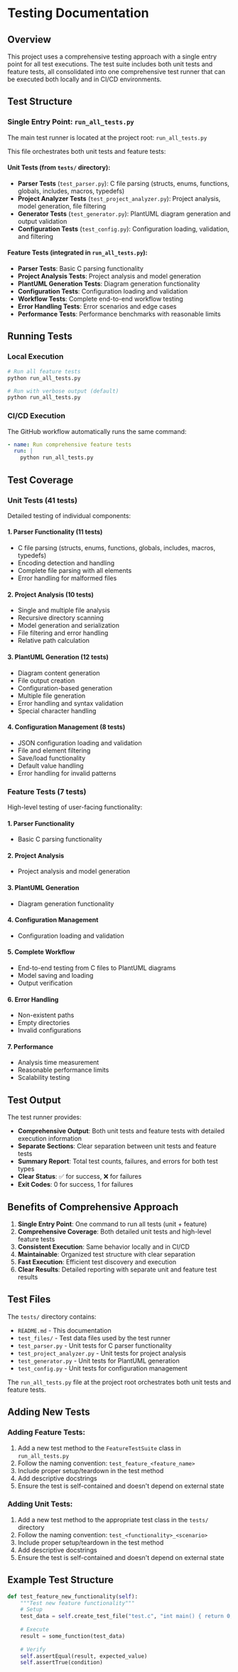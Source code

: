 # Testing Documentation

## Overview

This project uses a comprehensive testing approach with a single entry point for all test executions. The test suite includes both unit tests and feature tests, all consolidated into one comprehensive test runner that can be executed both locally and in CI/CD environments.

## Test Structure

### Single Entry Point: `run_all_tests.py`

The main test runner is located at the project root: `run_all_tests.py`

This file orchestrates both unit tests and feature tests:

#### Unit Tests (from `tests/` directory):
- **Parser Tests** (`test_parser.py`): C file parsing (structs, enums, functions, globals, includes, macros, typedefs)
- **Project Analyzer Tests** (`test_project_analyzer.py`): Project analysis, model generation, file filtering
- **Generator Tests** (`test_generator.py`): PlantUML diagram generation and output validation
- **Configuration Tests** (`test_config.py`): Configuration loading, validation, and filtering

#### Feature Tests (integrated in `run_all_tests.py`):
- **Parser Tests**: Basic C parsing functionality
- **Project Analysis Tests**: Project analysis and model generation
- **PlantUML Generation Tests**: Diagram generation functionality
- **Configuration Tests**: Configuration loading and validation
- **Workflow Tests**: Complete end-to-end workflow testing
- **Error Handling Tests**: Error scenarios and edge cases
- **Performance Tests**: Performance benchmarks with reasonable limits

## Running Tests

### Local Execution

```bash
# Run all feature tests
python run_all_tests.py

# Run with verbose output (default)
python run_all_tests.py
```

### CI/CD Execution

The GitHub workflow automatically runs the same command:

```yaml
- name: Run comprehensive feature tests
  run: |
    python run_all_tests.py
```

## Test Coverage

### Unit Tests (41 tests)
Detailed testing of individual components:

#### 1. Parser Functionality (11 tests)
- C file parsing (structs, enums, functions, globals, includes, macros, typedefs)
- Encoding detection and handling
- Complete file parsing with all elements
- Error handling for malformed files

#### 2. Project Analysis (10 tests)
- Single and multiple file analysis
- Recursive directory scanning
- Model generation and serialization
- File filtering and error handling
- Relative path calculation

#### 3. PlantUML Generation (12 tests)
- Diagram content generation
- File output creation
- Configuration-based generation
- Multiple file generation
- Error handling and syntax validation
- Special character handling

#### 4. Configuration Management (8 tests)
- JSON configuration loading and validation
- File and element filtering
- Save/load functionality
- Default value handling
- Error handling for invalid patterns

### Feature Tests (7 tests)
High-level testing of user-facing functionality:

#### 1. Parser Functionality
- Basic C parsing functionality

#### 2. Project Analysis
- Project analysis and model generation

#### 3. PlantUML Generation
- Diagram generation functionality

#### 4. Configuration Management
- Configuration loading and validation

#### 5. Complete Workflow
- End-to-end testing from C files to PlantUML diagrams
- Model saving and loading
- Output verification

#### 6. Error Handling
- Non-existent paths
- Empty directories
- Invalid configurations

#### 7. Performance
- Analysis time measurement
- Reasonable performance limits
- Scalability testing

## Test Output

The test runner provides:

- **Comprehensive Output**: Both unit tests and feature tests with detailed execution information
- **Separate Sections**: Clear separation between unit tests and feature tests
- **Summary Report**: Total test counts, failures, and errors for both test types
- **Clear Status**: ✅ for success, ❌ for failures
- **Exit Codes**: 0 for success, 1 for failures

## Benefits of Comprehensive Approach

1. **Single Entry Point**: One command to run all tests (unit + feature)
2. **Comprehensive Coverage**: Both detailed unit tests and high-level feature tests
3. **Consistent Execution**: Same behavior locally and in CI/CD
4. **Maintainable**: Organized test structure with clear separation
5. **Fast Execution**: Efficient test discovery and execution
6. **Clear Results**: Detailed reporting with separate unit and feature test results

## Test Files

The `tests/` directory contains:
- `README.md` - This documentation
- `test_files/` - Test data files used by the test runner
- `test_parser.py` - Unit tests for C parser functionality
- `test_project_analyzer.py` - Unit tests for project analysis
- `test_generator.py` - Unit tests for PlantUML generation
- `test_config.py` - Unit tests for configuration management

The `run_all_tests.py` file at the project root orchestrates both unit tests and feature tests.

## Adding New Tests

### Adding Feature Tests:
1. Add a new test method to the `FeatureTestSuite` class in `run_all_tests.py`
2. Follow the naming convention: `test_feature_<feature_name>`
3. Include proper setup/teardown in the test method
4. Add descriptive docstrings
5. Ensure the test is self-contained and doesn't depend on external state

### Adding Unit Tests:
1. Add a new test method to the appropriate test class in the `tests/` directory
2. Follow the naming convention: `test_<functionality>_<scenario>`
3. Include proper setup/teardown in the test method
4. Add descriptive docstrings
5. Ensure the test is self-contained and doesn't depend on external state

## Example Test Structure

```python
def test_feature_new_functionality(self):
    """Test new feature functionality"""
    # Setup
    test_data = self.create_test_file("test.c", "int main() { return 0; }")
    
    # Execute
    result = some_function(test_data)
    
    # Verify
    self.assertEqual(result, expected_value)
    self.assertTrue(condition)
```